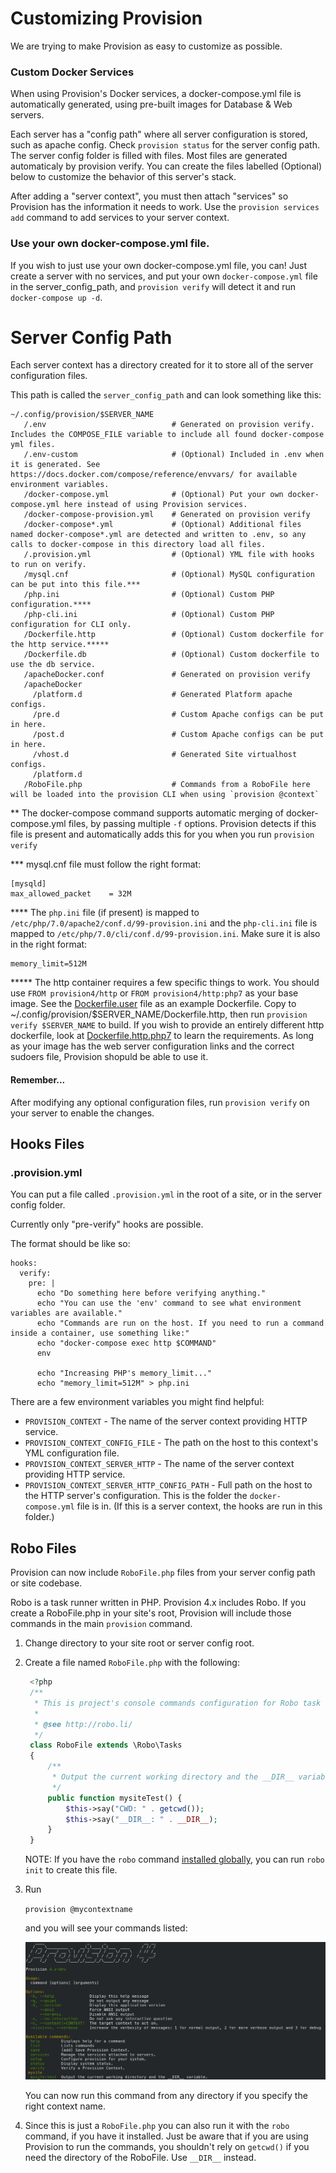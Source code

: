# Customizing Provision

We are trying to make Provision as easy to customize as possible.

### Custom Docker Services

When using Provision's Docker services, a docker-compose.yml file is automatically generated, using pre-built images for Database & Web servers.

Each server has a "config path" where all server configuration is stored, such as apache config. Check `provision status` for the server config path. The server config folder is filled with files. Most files are generated automaticaly by provision verify. You can create the files labelled \(Optional\) below to customize the behavior of this server's stack.

After adding a "server context", you must then attach "services" so Provision has the information it needs to work. Use the `provision services add` command to add services to your server context.

### Use your own docker-compose.yml file.

If you wish to just use your own docker-compose.yml file, you can! Just create a server with no services, and put your own `docker-compose.yml` file in the server_config_path, and `provision verify` will detect it and run `docker-compose up -d`.

# Server Config Path

Each server context has a directory created for it to store all of the server configuration files.

This path is called the `server_config_path` and can look something like this:

```text
~/.config/provision/$SERVER_NAME
   /.env                            # Generated on provision verify. Includes the COMPOSE_FILE variable to include all found docker-compose yml files.
   /.env-custom                     # (Optional) Included in .env when it is generated. See https://docs.docker.com/compose/reference/envvars/ for available environment variables.
   /docker-compose.yml              # (Optional) Put your own docker-compose.yml here instead of using Provision services.
   /docker-compose-provision.yml    # Generated on provision verify
   /docker-compose*.yml             # (Optional) Additional files named docker-compose*.yml are detected and written to .env, so any calls to docker-compose in this directory load all files. 
   /.provision.yml                  # (Optional) YML file with hooks to run on verify.  
   /mysql.cnf                       # (Optional) MySQL configuration can be put into this file.*** 
   /php.ini                         # (Optional) Custom PHP configuration.****
   /php-cli.ini                     # (Optional) Custom PHP configuration for CLI only.
   /Dockerfile.http                 # (Optional) Custom dockerfile for the http service.*****
   /Dockerfile.db                   # (Optional) Custom dockerfile to use the db service.
   /apacheDocker.conf               # Generated on provision verify
   /apacheDocker            
     /platform.d                    # Generated Platform apache configs. 
     /pre.d                         # Custom Apache configs can be put in here.
     /post.d                        # Custom Apache configs can be put in here.
     /vhost.d                       # Generated Site virtualhost configs.
     /platform.d
   /RoboFile.php                    # Commands from a RoboFile here will be loaded into the provision CLI when using `provision @context`
```

\*\* The docker-compose command supports automatic merging of docker-compose.yml files, by passing multiple `-f` options. Provision detects if this file is present and automatically adds this for you when you run `provision verify`

\*\*\* mysql.cnf file must follow the right format:

```text
[mysqld]
max_allowed_packet    = 32M
```

\*\*\*\* The `php.ini` file \(if present\) is mapped to `/etc/php/7.0/apache2/conf.d/99-provision.ini` and the `php-cli.ini` file is mapped to `/etc/php/7.0/cli/conf.d/99-provision.ini`. Make sure it is also in the right format:

```text
memory_limit=512M
```

\*\*\*\*\* The http container requires a few specific things to work. You should use `FROM provision4/http` or `FROM provision4/http:php7` as your base image. See the [Dockerfile.user](https://github.com/provision4/provision/tree/8b7b5861bee30725a38967aceffa4b775ae85e1c/docs/dockerfiles/Dockerfile.user) file as an example Dockerfile. Copy to ~/.config/provision/$SERVER\_NAME/Dockerfile.http, then run `provision verify $SERVER_NAME` to build. If you wish to provide an entirely different http dockerfile, look at [Dockerfile.http.php7](https://github.com/provision4/provision/tree/8b7b5861bee30725a38967aceffa4b775ae85e1c/docs/dockerfiles/Dockerfile.http.php7) to learn the requirements. As long as your image has the web server configuration links and the correct sudoers file, Provision shopuld be able to use it.

#### Remember...

After modifying any optional configuration files, run `provision verify` on your server to enable the changes.

## Hooks Files

### .provision.yml

You can put a file called `.provision.yml` in the root of a site, or in the server config folder.

Currently only "pre-verify" hooks are possible.

The format should be like so:

```text
hooks:
  verify:
    pre: |
      echo "Do something here before verifying anything."
      echo "You can use the 'env' command to see what environment variables are available."
      echo "Commands are run on the host. If you need to run a command inside a container, use something like:"
      echo "docker-compose exec http $COMMAND"
      env

      echo "Increasing PHP's memory_limit..."
      echo "memory_limit=512M" > php.ini
```

There are a few environment variables you might find helpful:

* `PROVISION_CONTEXT` - The name of the server context providing HTTP service.
* `PROVISION_CONTEXT_CONFIG_FILE` - The path on the host to this context's YML configuration file.
* `PROVISION_CONTEXT_SERVER_HTTP` - The name of the server context providing HTTP service.
* `PROVISION_CONTEXT_SERVER_HTTP_CONFIG_PATH` - Full path on the host to the HTTP server's configuration. This is the folder the `docker-compose.yml` file is in. \(If this is a server context, the hooks are run in this folder.\)

## Robo Files

Provision can now include `RoboFile.php` files from your server config path or site codebase.

Robo is a task runner written in PHP. Provision 4.x includes Robo. If you create a RoboFile.php in your site's root, Provision will include those commands in the main `provision` command.

1. Change directory to your site root or server config root.
2. Create a file named `RoboFile.php` with the following:

   ```php
    <?php
    /**
     * This is project's console commands configuration for Robo task runner.
     *
     * @see http://robo.li/
     */
    class RoboFile extends \Robo\Tasks
    {
        /**
         * Output the current working directory and the __DIR__ variable.
         */
        public function mysiteTest() {
            $this->say("CWD: " . getcwd());
            $this->say("__DIR__: " . __DIR__);
        }
    }
   ```

   NOTE: If you have the `robo` command [installed globally](https://robo.li), you can run `robo init` to create this file.

3. Run 

   `provision @mycontextname`

    and you will see your commands listed:

   ![](.gitbook/assets/screenshot-from-2018-04-04-12-02-40.png)

   You can now run this command from any directory if you specify the right context name.

4. Since this is just a `RoboFile.php` you can also run it with the `robo` command, if you have it installed. Just be aware that if you are using Provision to run the commands, you shouldn't rely on `getcwd()` if you need the directory of the RoboFile. Use `__DIR__` instead.

